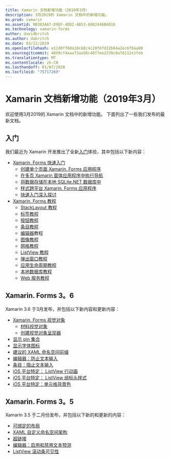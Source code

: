 ```yaml
---
title: Xamarin 文档新增功能（2019年3月）
description: 3月2019的 Xamarin 文档中的新增功能。
ms.prod: xamarin
ms.assetid: 9B383AA7-D9EF-4DD2-AB53-6082446B6016
ms.technology: xamarin-forms
author: davidbritch
ms.author: dabritch
ms.date: 03/12/2019
ms.openlocfilehash: e12d0ff68a10c68c4c28f6fd22b84a2ec6f0aa00
ms.sourcegitcommit: 4899cf4aaa73aa56c48f7ee2339c0af8112e1feb
ms.translationtype: MT
ms.contentlocale: zh-CN
ms.lasthandoff: 01/07/2020
ms.locfileid: "75717269"
---
```

# <a name="xamarin-docs-whats-new-march-2019"></a>Xamarin 文档新增功能（2019年3月）

欢迎使用3月2019的 Xamarin 文档中的新增功能。 下面列出了一些我们发布的最新文档。

## <a name="get-started"></a>入门

我们最近为 Xamarin 开发推出了全新[入门](~/get-started/index.yml)体验，其中包括以下新内容：

- [Xamarin. Forms 快速入门](~/get-started/quickstarts/index.md)
  - [创建单个页面 Xamarin. Forms 应用程序](~/get-started/quickstarts/single-page.md)
  - [在多页 Xamarin 窗体应用程序中执行导航](~/get-started/quickstarts/multi-page.md)
  - [将数据存储在本地 SQLite.NET 数据库中](~/get-started/quickstarts/database.md)
  - [样式跨平台 Xamarin. Forms 应用程序](~/get-started/quickstarts/styling.md)
  - [快速入门深入探讨](~/get-started/quickstarts/deepdive.md)
- [Xamarin. Forms 教程](~/get-started/tutorials/index.yml)
  - [StackLayout 教程](~/get-started/tutorials/stacklayout/index.yml)
  - [标签教程](~/get-started/tutorials/label/index.yml)
  - [按钮教程](~/get-started/tutorials/button/index.yml)
  - [条目教程](~/get-started/tutorials/entry/index.yml)
  - [编辑器](~/get-started/tutorials/editor/index.yml)教程
  - [图像教程](~/get-started/tutorials/image/index.yml)
  - [网格教程](~/get-started/tutorials/grid/index.yml)
  - [ListView 教程](~/get-started/tutorials/listview/index.yml)
  - [弹出窗口教程](~/get-started/tutorials/pop-ups/index.yml)
  - [应用生命周期教程](~/get-started/tutorials/app-lifecycle/index.yml)
  - [本地数据库教程](~/get-started/tutorials/local-database/index.yml)
  - [Web 服务教程](~/get-started/tutorials/web-service/index.yml)

## <a name="xamarinforms-36"></a>Xamarin. Forms 3。6

Xamarin 3.6 于3月发布，并包括以下新内容和更新内容：

- [Xamarin. Forms 视觉对象](~/xamarin-forms/user-interface/visual/index.md)
  - [材料视觉对象](~/xamarin-forms/user-interface/visual/material-visual.md)
  - [创建视觉对象呈现器](~/xamarin-forms/user-interface/visual/create.md)
- [显示 pin 集合](~/xamarin-forms/user-interface/map/pins.md#display-a-pin-collection)
- [显示字体图标](~/xamarin-forms/user-interface/text/fonts.md#display-font-icons)
- [建议的 XAML 命名空间前缀](~/xamarin-forms/xaml/custom-prefix.md)
- [编辑器：防止文本输入](~/xamarin-forms/user-interface/text/editor.md#preventing-text-entry)
- [条目：阻止文本输入](~/xamarin-forms/user-interface/text/entry.md#preventing-text-entry)
- [iOS 平台特定： ListView 行动画](~/xamarin-forms/platform/ios/listview-row-animations.md)
- [iOS 平台特定： ListView 组标头样式](~/xamarin-forms/platform/ios/listview-group-header-style.md)
- [iOS 平台特定：单元格背景色](~/xamarin-forms/platform/ios/cell-background-color.md)

## <a name="xamarinforms-35"></a>Xamarin. Forms 3。5

Xamarin 3.5 于二月份发布，并包括以下新的和更新的内容：

- [可绑定的布局](~/xamarin-forms/user-interface/layouts/bindable-layouts.md)
- [XAML 自定义命名空间架构](~/xamarin-forms/xaml/custom-namespace-schemas.md)
- [超链接](~/xamarin-forms/user-interface/text/label.md#hyperlinks)
- [编辑器：启用和禁用文本预测](~/xamarin-forms/user-interface/text/editor.md#enabling-and-disabling-text-prediction)
- [ListView 滚动条可见性](~/xamarin-forms/user-interface/listview/customizing-list-appearance.md#scrollbar-visibility)

